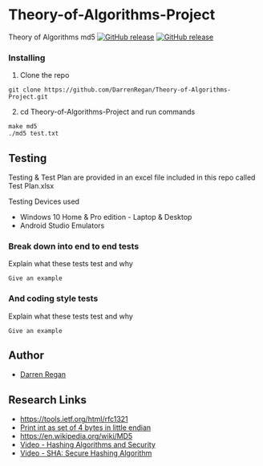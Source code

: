 # Theory-of-Algorithms-Project
Theory of Algorithms md5
[![GitHub release](https://img.shields.io/badge/Download-APK-green)](https://github.com/DarrenRegan/Final-Year-Project/releases/latest/download/EcommereceApp.apk)
[![GitHub release](https://img.shields.io/badge/Download-Dissertation-green)](https://github.com/DarrenRegan/Final-Year-Project/raw/master/Final_Year_Dissertation.pdf)

### Installing

1. Clone the repo

```
git clone https://github.com/DarrenRegan/Theory-of-Algorithms-Project.git
```

2. cd Theory-of-Algorithms-Project and run commands
```
make md5
./md5 test.txt
```
## Testing 

Testing & Test Plan are provided in an excel file included in this repo called Test Plan.xlsx

Testing Devices used
* Windows 10 Home & Pro edition - Laptop & Desktop
* Android Studio Emulators

### Break down into end to end tests

Explain what these tests test and why

```
Give an example
```

### And coding style tests

Explain what these tests test and why

```
Give an example
```

## Author

* [Darren Regan](https://github.com/DarrenRegan)

## Research Links

* https://tools.ietf.org/html/rfc1321
* [Print int as set of 4 bytes in little endian](https://stackoverflow.com/questions/17912978/printing-integers-as-a-set-of-4-bytes-arranged-in-little-endian)
* https://en.wikipedia.org/wiki/MD5
* [Video - Hashing Algorithms and Security](https://www.youtube.com/watch?v=b4b8ktEV4Bg)
* [Video - SHA: Secure Hashing Algorithm](https://www.youtube.com/watch?v=DMtFhACPnTY)

